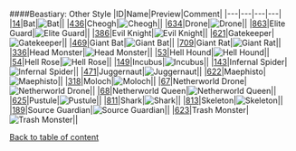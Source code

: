 ####Beastiary: Other Style
|ID|Name|Preview|Comment|
|---|---|---|---|
|[14](https://github.com/alexey-lysiuk/Realm667-AAA-Cache/raw/master/data/0014.zip)|Bat|![Bat](http://www.realm667.com//images/content/repository/beastiary/Bat.png)||
|[436](https://github.com/alexey-lysiuk/Realm667-AAA-Cache/raw/master/data/0436.zip)|Cheogh|![Cheogh](http://www.realm667.com//images/content/repository/beastiary/Cheogh.png)||
|[634](https://github.com/alexey-lysiuk/Realm667-AAA-Cache/raw/master/data/0634.zip)|Drone|![Drone](http://www.realm667.com//images/content/repository/beastiary/Drone.png)||
|[863](https://github.com/alexey-lysiuk/Realm667-AAA-Cache/raw/master/data/0863.zip)|Elite Guard|![Elite Guard](http://www.realm667.com//images/content/repository/beastiary/EliteGuard.png)||
|[386](https://github.com/alexey-lysiuk/Realm667-AAA-Cache/raw/master/data/0386.zip)|Evil Knight|![Evil Knight](http://www.realm667.com//images/content/repository/beastiary/EvilKnight.png)||
|[621](https://github.com/alexey-lysiuk/Realm667-AAA-Cache/raw/master/data/0621.zip)|Gatekeeper|![Gatekeeper](http://www.realm667.com//images/content/repository/beastiary/Gatekeeper.png)||
|[469](https://github.com/alexey-lysiuk/Realm667-AAA-Cache/raw/master/data/0469.zip)|Giant Bat|![Giant Bat](http://www.realm667.com//images/content/repository/beastiary/GiantBat.png)||
|[709](https://github.com/alexey-lysiuk/Realm667-AAA-Cache/raw/master/data/0709.zip)|Giant Rat|![Giant Rat](http://www.realm667.com//images/content/repository/beastiary/GiantRat.png)||
|[336](https://github.com/alexey-lysiuk/Realm667-AAA-Cache/raw/master/data/0336.zip)|Head Monster|![Head Monster](http://www.realm667.com//images/content/repository/beastiary/HeadMonster.png)||
|[53](https://github.com/alexey-lysiuk/Realm667-AAA-Cache/raw/master/data/0053.zip)|Hell Hound|![Hell Hound](http://www.realm667.com//images/content/repository/beastiary/HellHound.png)||
|[54](https://github.com/alexey-lysiuk/Realm667-AAA-Cache/raw/master/data/0054.zip)|Hell Rose|![Hell Rose](http://www.realm667.com//images/content/repository/beastiary/HellRose.png)||
|[149](https://github.com/alexey-lysiuk/Realm667-AAA-Cache/raw/master/data/0149.zip)|Incubus|![Incubus](http://www.realm667.com//images/content/repository/beastiary/Incubus.png)||
|[143](https://github.com/alexey-lysiuk/Realm667-AAA-Cache/raw/master/data/0143.zip)|Infernal Spider|![Infernal Spider](http://www.realm667.com//images/content/repository/beastiary/InfernalSpider.png)||
|[471](https://github.com/alexey-lysiuk/Realm667-AAA-Cache/raw/master/data/0471.zip)|Juggernaut|![Juggernaut](http://www.realm667.com//images/content/repository/beastiary/Juggernaught.png)||
|[622](https://github.com/alexey-lysiuk/Realm667-AAA-Cache/raw/master/data/0622.zip)|Maephisto|![Maephisto](http://www.realm667.com//images/content/repository/beastiary/Maephisto.png)||
|[318](https://github.com/alexey-lysiuk/Realm667-AAA-Cache/raw/master/data/0318.zip)|Moloch|![Moloch](http://www.realm667.com//images/content/repository/beastiary/Moloch.png)||
|[67](https://github.com/alexey-lysiuk/Realm667-AAA-Cache/raw/master/data/0067.zip)|Netherworld Drone|![Netherworld Drone](http://www.realm667.com//images/content/repository/beastiary/NetherworldDrone.png)||
|[68](https://github.com/alexey-lysiuk/Realm667-AAA-Cache/raw/master/data/0068.zip)|Netherworld Queen|![Netherworld Queen](http://www.realm667.com//images/content/repository/beastiary/NetherworldQueen.png)||
|[625](https://github.com/alexey-lysiuk/Realm667-AAA-Cache/raw/master/data/0625.zip)|Pustule|![Pustule](http://www.realm667.com//images/content/repository/beastiary/Pustule.png)||
|[811](https://github.com/alexey-lysiuk/Realm667-AAA-Cache/raw/master/data/0811.zip)|Shark|![Shark](http://www.realm667.com//images/content/repository/beastiary/Shark.png)||
|[813](https://github.com/alexey-lysiuk/Realm667-AAA-Cache/raw/master/data/0813.zip)|Skeleton|![Skeleton](http://www.realm667.com//images/content/repository/beastiary/Skeleton.png)||
|[189](https://github.com/alexey-lysiuk/Realm667-AAA-Cache/raw/master/data/0189.zip)|Source Guardian|![Source Guardian](http://www.realm667.com//images/content/repository/beastiary/SourceGuardian.png)||
|[623](https://github.com/alexey-lysiuk/Realm667-AAA-Cache/raw/master/data/0623.zip)|Trash Monster|![Trash Monster](http://www.realm667.com//images/content/repository/beastiary/TrashMonster.png)||

[Back to table of content](../readme.md)
